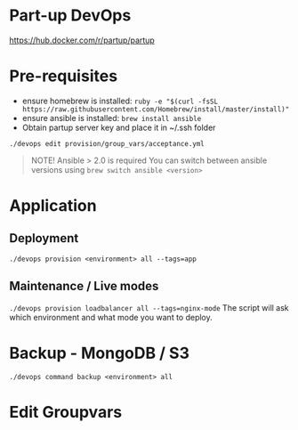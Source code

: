 Part-up DevOps
=================

https://hub.docker.com/r/partup/partup

# Pre-requisites
- ensure homebrew is installed: `ruby -e "$(curl -fsSL https://raw.githubusercontent.com/Homebrew/install/master/install)"`
- ensure ansible is installed: `brew install ansible`
- Obtain partup server key and place it in ~/.ssh folder

`./devops edit provision/group_vars/acceptance.yml`

> NOTE! Ansible > 2.0 is required
> You can switch between ansible versions using `brew switch ansible <version>`

# Application

## Deployment
`./devops provision <environment> all --tags=app`

## Maintenance / Live modes
`./devops provision loadbalancer all --tags=nginx-mode`
The script will ask which environment and what mode you want to deploy.

# Backup - MongoDB / S3
`./devops command backup <environment> all`

# Edit Groupvars

